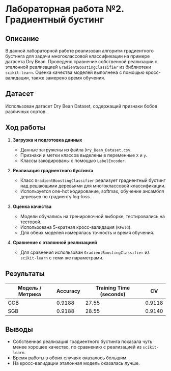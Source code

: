 # Лабораторная работа №2. Градиентный бустинг

## Описание

В данной лабораторной работе реализован алгоритм градиентного бустинга для задачи многоклассовой классификации на примере датасета Dry Bean. Проведено сравнение собственной реализации с эталонной реализацией `GradientBoostingClassifier` из библиотеки `scikit-learn`. Оценка качества моделей выполнена с помощью кросс-валидации, также замерено время обучения.

## Датасет

Использован датасет Dry Bean Dataset, содержащий признаки бобов различных сортов.

## Ход работы

1. **Загрузка и подготовка данных**

   - Данные загружены из файла `Dry_Bean_Dataset.csv`.
   - Признаки и метки классов выделены в переменные `X` и `y`.
   - Классы закодированы с помощью `LabelEncoder`.

2. **Реализация градиентного бустинга**

   - Класс `GradientBoostingClassifier` реализует градиентный бустинг над решающими деревьями для многоклассовой классификации.
   - Используется one-hot кодирование, softmax, обучение ансамбля деревьев по градиенту log-loss.

3. **Оценка качества**

   - Модели обучались на тренировочной выборке, тестировались на тестовой.
   - Использована 5-кратная кросс-валидация (`KFold`).
   - Для обеих моделей измерялась точность и время обучения.

4. **Сравнение с эталонной реализацией**
   - Для сравнения использован `GradientBoostingClassifier` из `scikit-learn` с теми же параметрами.

## Результаты

| Модель / Метрика | Accuracy | Training Time (seconds) | CV     |
| ---------------- | -------- | ----------------------- | ------ |
| CGB              | 0.9188   | 27.55                   | 0.9118 |
| SGB              | 0.9188   | 28.55                   | 0.9140 |

## Выводы

- Собственная реализация градиентного бустинга показала чуть менее хорошее качество, по сравнению с реализацией из `scikit-learn`.
- Время работы в обоих случаях оказалось большим.
- На кросс-валидации эталонная модель оказалась лучше.
